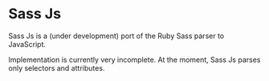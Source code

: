 # Sass Js

Sass Js is a (under development) port of the Ruby Sass parser to JavaScript.

Implementation is currently very incomplete. At the moment, Sass Js parses only selectors and attributes.

